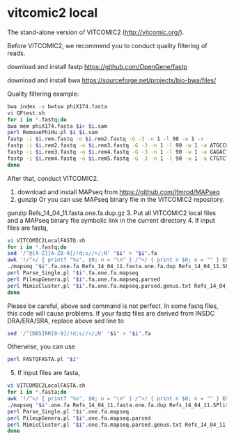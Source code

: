 # vitcomic2 local
The stand-alone version of VITCOMIC2 (http://vitcomic.org/).

Before VITCOMIC2, we recommend you to conduct quality filtering of reads.

download and install fastp https://github.com/OpenGene/fastp

download and install bwa https://sourceforge.net/projects/bio-bwa/files/

Quality filtering example:

```bash
bwa index -a bwtsw phiX174.fasta
vi QFtest.sh
for i in *.fastq;do
bwa mem phiX174.fasta $i> $i.sam
perl RemovePhiHu.pl $i $i.sam
fastp -i $i.rem.fastq -o $i.rem2.fastq -G -3 -n 1 -l 90 -w 1 -x
fastp -i $i.rem2.fastq -o $i.rem3.fastq -G -3 -n 1 -l 90 -w 1 -a ATGCCGTCTTCTGCTTG
fastp -i $i.rem3.fastq -o $i.rem4.fastq -G -3 -n 1 -l 90 -w 1 -a GAGACTAAGGCGAATCTCGT
fastp -i $i.rem4.fastq -o $i.rem5.fastq -G -3 -n 1 -l 90 -w 1 -a CTGTCTCTTATACACATCTC
done
```

After that, conduct VITCOMIC2.


1. download and install MAPseq from https://github.com/jfmrod/MAPseq
2. gunzip
Or you can use MAPseq binary file in the VITCOMIC2 repository.

gunzip Refs_14_04_11.fasta.one.fa.dup.gz
3. Put all VITCOMIC2 local files and a MAPseq binary file symbolic link in the current directory
4. If input files are fastq,

```bash
vi VITCOMIC2LocalFASTQ.sh
for i in *.fastq;do
sed '/^@[A-Z][A-Z0-9]/!d;s//>/;N' "$i" > "$i".fa
awk '!/^>/ { printf "%s", $0; n = "\n" } /^>/ { print n $0; n = "" } END { printf "%s", n }' "$i".fa > "$i".fa.one.fa
./mapseq "$i".fa.one.fa Refs_14_04_11.fasta.one.fa.dup Refs_14_04_11.SPlist.Pro.txt.mapseq > "$i".fa.one.fa.mapseq
perl Parse_Single.pl "$i".fa.one.fa.mapseq
perl PileupGenera.pl "$i".fa.one.fa.mapseq.parsed
perl MimicCluster.pl "$i".fa.one.fa.mapseq.parsed.genus.txt Refs_14_04_11.SPlist.Pro.txt
done
```
Please be careful, above sed command is not perfect.
In some fastq files, this code will cause problems.
If your fastq files are derived from INSDC DRA/ERA/SRA, 
replace above sed line to
```bash
sed '/^[DES]RR[0-9]/!d;s//>/;N' "$i" > "$i".fa
```
Otherwise, you can use
```bash
perl FASTQFASTA.pl "$i"
```

5. If input files are fasta,
```bash
vi VITCOMIC2LocalFASTA.sh
for i in *.fasta;do
awk '!/^>/ { printf "%s", $0; n = "\n" } /^>/ { print n $0; n = "" } END { printf "%s", n }' "$i" > "$i".one.fa
./mapseq "$i".one.fa Refs_14_04_11.fasta.one.fa.dup Refs_14_04_11.SPlist.Pro.txt.mapseq > "$i".one.fa.mapseq
perl Parse_Single.pl "$i".one.fa.mapseq
perl PileupGenera.pl "$i".one.fa.mapseq.parsed
perl MimicCluster.pl "$i".one.fa.mapseq.parsed.genus.txt Refs_14_04_11.SPlist.Pro.txt
done
```

